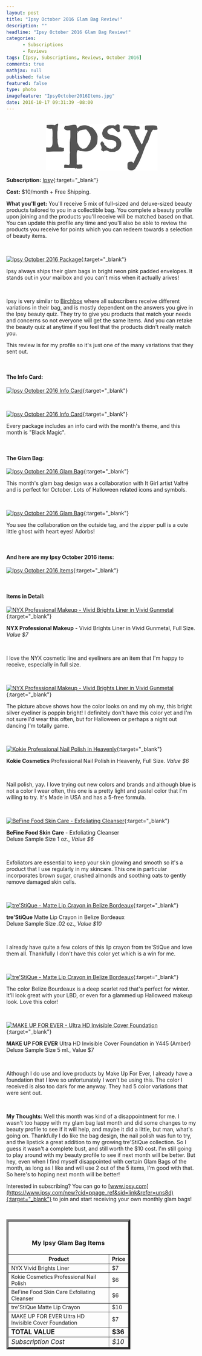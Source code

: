```yaml
---
layout: post
title: "Ipsy October 2016 Glam Bag Review!"
description: ""
headline: "Ipsy October 2016 Glam Bag Review!"
categories: 
      - Subscriptions
      - Reviews
tags: [Ipsy, Subscriptions, Reviews, October 2016]
comments: true
mathjax: null
published: false
featured: false
type: photo
imagefeature: "IpsyOctober2016Items.jpg"
date: 2016-10-17 09:31:39 -08:00
---
```


<br>

<center><a href="https://www.ipsy.com/new?cid=ppage_ref&sid=link&refer=uns8d" target="_blank">
<img src="/images/IpsyLogo.png" border="0" style="border:none;max-width:100%;" alt="Ipsy" />
</a></center>

**Subscription:** [Ipsy](https://www.ipsy.com/new?cid=ppage_ref&sid=link&refer=uns8d){:target="_blank"}

**Cost:** $10/month + Free Shipping.

**What you'll get:** You'll receive 5 mix of full-sized and deluxe-sized beauty products tailored to you in a collectible bag. You complete a beauty profile upon joining and the products you'll receive will be matched based on that. You can update this profile any time and you'll also be able to review the products you receive for points which you can redeem towards a selection of beauty items.

<br>

[![Ipsy October 2016 Package](http://whatsupmailbox.com/images/IpsyOctober2016Package.jpg)](https://www.ipsy.com/new?cid=p_share_ref&sid=link&refer=uns8d){:target="_blank"}

Ipsy always ships their glam bags in bright neon pink padded envelopes. It stands out in your mailbox and you can't miss when it actually arives!

<br>

Ipsy is very similar to <a href="https://www.birchbox.com/invite/whatsupmailbox" target="_blank">Birchbox</a> where all subscribers receive different variations in their bag, and is mostly dependent on the answers you give in the Ipsy beauty quiz. They try to give you products that match your needs and concerns so not everyone will get the same items. And you can retake the beauty quiz at anytime if you feel that the products didn't really match you.

This review is for my profile so it's just one of the many variations that they sent out.

<br>

<H4>The Info Card:</H4>

[![Ipsy October 2016 Info Card](http://whatsupmailbox.com/images/IpsyOctober2016InfoCard.jpg)](https://www.ipsy.com/new?cid=ppage_ref&sid=link&refer=uns8d){:target="_blank"}

<br>

[![Ipsy October 2016 Info Card](http://whatsupmailbox.com/images/IpsyOctober2016InfoCard02.jpg)](https://www.ipsy.com/new?cid=ppage_ref&sid=link&refer=uns8d){:target="_blank"}

Every package includes an info card with the month's theme, and this month is "Black Magic".

<br>

<H4>The Glam Bag:</H4>

[![Ipsy October 2016 Glam Bag](http://whatsupmailbox.com/images/IpsyOctober2016GlamBag.jpg)](https://www.ipsy.com/new?cid=ppage_ref&sid=link&refer=uns8d){:target="_blank"}

This month's glam bag design was a collaboration with It Girl artist Valfré and is perfect for October. Lots of Halloween related icons and symbols.

<br>

[![Ipsy October 2016 Glam Bag](http://whatsupmailbox.com/images/IpsyOctober2016GlamBag02.jpg)](https://www.ipsy.com/new?cid=ppage_ref&sid=link&refer=uns8d){:target="_blank"}

You see the collaboration on the outside tag, and the zipper pull is a cute little ghost with heart eyes! Adorbs!

<br>

<H4>And here are my Ipsy October 2016 items:</H4>

[![Ipsy October 2016 Items](http://whatsupmailbox.com/images/IpsyOctober2016Items.jpg)](https://www.ipsy.com/new?cid=ppage_ref&sid=link&refer=uns8d){:target="_blank"}

<br>

<H4>Items in Detail:</H4>

[![NYX Professional Makeup - Vivid Brights Liner in Vivid Gunmetal](http://whatsupmailbox.com/images/IpsyOctober2016NYXVividBrightsEyelinerVividGunmetal.jpg)](https://www.ipsy.com/new?cid=ppage_ref&sid=link&refer=uns8d){:target="_blank"}

**NYX Professional Makeup** - Vivid Brights Liner in Vivid Gunmetal, Full Size. *Value $7*

<br>

I love the NYX cosmetic line and eyeliners are an item that I'm happy to receive, especially in full size.

<br>

[![NYX Professional Makeup - Vivid Brights Liner in Vivid Gunmetal](http://whatsupmailbox.com/images/IpsyOctober2016NYXVividBrightsEyelinerVividGunmetal02.jpg)](https://www.ipsy.com/new?cid=ppage_ref&sid=link&refer=uns8d){:target="_blank"}

The picture above shows how the color looks on and my oh my, this bright silver eyeliner is poppin bright! I definitely don't have this color yet and I'm not sure I'd wear this often, but for Halloween or perhaps a night out dancing I'm totally game.

<br>

[![Kokie Professional Nail Polish in Heavenly](http://whatsupmailbox.com/images/IpsyOctober2016KokieProfessionalNailPolishHeavenly.jpg)](https://www.ipsy.com/new?cid=ppage_ref&sid=link&refer=uns8d){:target="_blank"}

**Kokie Cosmetics** Professional Nail Polish in Heavenly, Full Size. *Value $6*

<br>

Nail polish, yay. I love trying out new colors and brands and although blue is not a color I wear often, this one is a pretty light and pastel color that I'm willing to try. It's Made in USA and has a 5-free formula.

<br>

[![BeFine Food Skin Care - Exfoliating Cleanser](http://whatsupmailbox.com/images/IpsyOctober2016BefineFoodSkinCareExfoliatingCleanser.jpg)](https://www.ipsy.com/new?cid=ppage_ref&sid=link&refer=uns8d){:target="_blank"}

**BeFine Food Skin Care** - Exfoliating Cleanser  
Deluxe Sample Size 1 oz., *Value $6*

<br>

Exfoliators are essential to keep your skin glowing and smooth so it's a product that I use regularly in my skincare. This one in particular incorporates brown sugar, crushed almonds and soothing oats to gently remove damaged skin cells. 

<br>

[![tre'StiQue - Matte Lip Crayon in Belize Bordeaux](http://whatsupmailbox.com/images/IpsyOctober2016TrestiqueMatteLipCrayonBelizeBordeaux.jpg)](https://www.ipsy.com/new?cid=ppage_ref&sid=link&refer=uns8d){:target="_blank"}

**tre'StiQue** Matte Lip Crayon in Belize Bordeaux  
Deluxe Sample Size .02 oz., *Value $10*

<br>

I already have quite a few colors of this lip crayon from tre'StiQue and love them all. Thankfully I don't have this color yet which is a win for me.

<br>

[![tre'StiQue - Matte Lip Crayon in Belize Bordeaux](http://whatsupmailbox.com/images/IpsyOctober2016TrestiqueMatteLipCrayonBelizeBordeaux02.jpg)](https://www.ipsy.com/new?cid=ppage_ref&sid=link&refer=uns8d){:target="_blank"}

The color Belize Bourdeaux is a deep scarlet red that's perfect for winter. It'll look great with your LBD, or even for a glammed up Halloweed makeup look. Love this color!

<br>

[![MAKE UP FOR EVER - Ultra HD Invisible Cover Foundation](http://whatsupmailbox.com/images/IpsyOctober2016MakeUpForEverUltraHDFoundation.jpg)](https://www.ipsy.com/new?cid=ppage_ref&sid=link&refer=uns8d){:target="_blank"}

**MAKE UP FOR EVER** Ultra HD Invisible Cover Foundation in Y445 (Amber)  
Deluxe Sample Size 5 ml., Value $7

<br>

Although I do use and love products by Make Up For Ever, I already have a foundation that I love so unfortunately I won't be using this. The color I received is also too dark for me anyway. They had 5 color variations that were sent out.

<br>

<i class="icon-exclamation-sign"></i><b> My Thoughts:</b> Well this month was kind of a disappointment for me. I wasn't too happy with my glam bag last month and did some changes to my beauty profile to see if it will help, and maybe it did a little, but man, what's going on. Thankfully I do like the bag design, the nail polish was fun to try, and the lipstick a great addition to my growing tre'StiQue collection. So I guess it wasn't a complete bust, and still worth the $10 cost. I'm still going to play around with my beauty profile to see if next month will be better. But hey, even when I find myself disappointed with certain Glam Bags of the month, as long as I like and will use 2 out of the 5 items, I'm good with that. So here's to hoping next month will be better!

Interested in subscribing? You can go to [www.ipsy.com](https://www.ipsy.com/new?cid=ppage_ref&sid=link&refer=uns8d){:target="_blank"} to join and start receiving your own monthly glam bags!

<br>

<TABLE  BORDER="5" style="width:65%">
   <TR>
      <TH COLSPAN="2">
         <H3><BR><center>My Ipsy Glam Bag Items</center></H3>
      </TH>
   </TR>
      <TH>Product</TH>
      <TH>Price</TH>
  <TR>
      <TD>NYX Vivid Brights Liner</TD>
      <TD>$7</TD>
   </TR>
   <TR>
      <TD>Kokie Cosmetics Professional Nail Polish</TD>
      <TD>$6</TD>
   </TR>
    <TR>
      <TD>BeFine Food Skin Care Exfoliating Cleanser</TD>
      <TD>$6</TD>
   </TR>
    <TR>
      <TD>tre'StiQue Matte Lip Crayon</TD>
      <TD>$10</TD>
   </TR>
    <TR>
      <TD>MAKE UP FOR EVER Ultra HD Invisible Cover Foundation</TD>
      <TD>$7</TD>
   </TR>
   <TR>
      <TD><b><big>TOTAL VALUE</big></b></TD>
      <TD><b><big>$36</big></b></TD>
   </TR>
   <TR>
      <TD><i><big>Subscription Cost</big></i></TD>
      <TD><i><big>$10</big></i></TD>
   </TR>
</TABLE>
